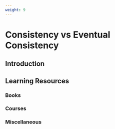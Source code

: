 ```yaml
---
weight: 9
---
```


# Consistency vs Eventual Consistency

## Introduction



## Learning Resources



### Books

### Courses

### Miscellaneous